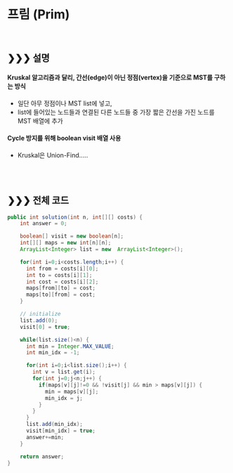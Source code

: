 # 프림 (Prim)
<br>

## &#10095;&#10095;&#10095; 설명
#### Kruskal 알고리즘과 달리, 간선(edge)이 아닌 정점(vertex)을 기준으로 MST를 구하는 방식
* 일단 아무 정점이나 MST list에 넣고,
* list에 들어있는 노드들과 연결된 다른 노드들 중 가장 짧은 간선을 가진 노드를 MST 배열에 추가
#### Cycle 방지를 위해 boolean visit 배열 사용
* Kruskal은 Union-Find.....

<br><br>



## &#10095;&#10095;&#10095; 전체 코드
```java
public int solution(int n, int[][] costs) {
    int answer = 0;

    boolean[] visit = new boolean[n];
    int[][] maps = new int[n][n];
    ArrayList<Integer> list = new  ArrayList<Integer>();

    for(int i=0;i<costs.length;i++) {
      int from = costs[i][0];
      int to = costs[i][1];
      int cost = costs[i][2];
      maps[from][to] = cost;
      maps[to][from] = cost;
    }

    // initialize
    list.add(0);
    visit[0] = true;

    while(list.size()<n) {
      int min = Integer.MAX_VALUE;
      int min_idx = -1;

      for(int i=0;i<list.size();i++) {
        int v = list.get(i);
        for(int j=0;j<n;j++) {
          if(maps[v][j]!=0 && !visit[j] && min > maps[v][j]) {
            min = maps[v][j];
            min_idx = j;
          }
        }
      }
      list.add(min_idx);
      visit[min_idx] = true;
      answer+=min;
    }

    return answer;
}
```
<br><br>



<br/><br/>

